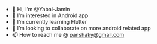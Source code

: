 - 👋 Hi, I’m @Yabal-Jamin
- 👀 I’m interested in Android app
- 🌱 I’m currently learning Flutter 
- 💞️ I’m looking to collaborate on more android related app
- 📫 How to reach me @ panshaky@gmail.com

<!---
Yabal-Jamin/Yabal-Jamin is a ✨ special ✨ repository because its `README.md` (this file) appears on your GitHub profile.
You can click the Preview link to take a look at your changes.
--->
